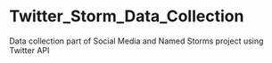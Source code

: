 # Twitter_Storm_Data_Collection
Data collection part of Social Media and Named Storms project using Twitter API
